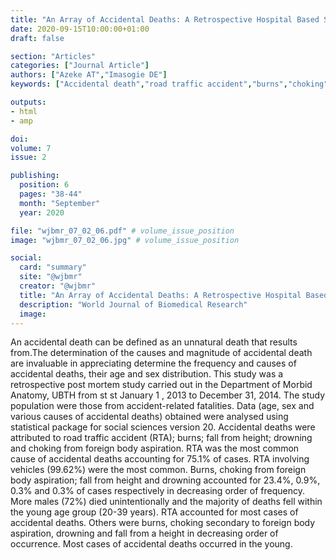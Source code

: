 ```yaml
---
title: "An Array of Accidental Deaths: A Retrospective Hospital Based Study"
date: 2020-09-15T10:00:00+01:00
draft: false

section: "Articles"
categories: ["Journal Article"]
authors: ["Azeke AT","Imasogie DE"]
keywords: ["Accidental death","road traffic accident","burns","choking","drowning"]

outputs: 
- html
- amp

doi:
volume: 7
issue: 2

publishing:
  position: 6
  pages: "38-44"
  month: "September"
  year: 2020

file: "wjbmr_07_02_06.pdf" # volume_issue_position
image: "wjbmr_07_02_06.jpg" # volume_issue_position

social:
  card: "summary"
  site: "@wjbmr"
  creator: "@wjbmr"
  title: "An Array of Accidental Deaths: A Retrospective Hospital Based Study"
  description: "World Journal of Biomedical Research"
  image:
---
```

An accidental death can be defined as an unnatural death that results from.The determination of the causes and magnitude of accidental death are invaluable in appreciating determine the frequency and causes of accidental deaths, their age and sex distribution. This study was a retrospective post mortem study carried out in the Department of Morbid Anatomy, UBTH from st st January 1 , 2013 to December 31, 2014. The study population were those from accident-related fatalities. Data (age, sex and various causes of accidental deaths) obtained were analysed using
statistical package for social sciences version 20. Accidental deaths were attributed to road traffic accident (RTA); burns; fall from height; drowning and choking from foreign body aspiration. RTA was the most common cause of accidental deaths accounting for 75.1% of cases. RTA involving vehicles (99.62%) were the most common. Burns, choking from foreign body aspiration; fall from height and drowning accounted for 23.4%, 0.9%, 0.3% and 0.3% of cases respectively in decreasing order of frequency. More males (72%) died unintentionally and the majority of deaths fell within the young age group (20-39 years). RTA accounted for most cases of accidental deaths. Others were burns, choking
secondary to foreign body aspiration, drowning and fall from a height in decreasing order of occurrence. Most cases of accidental deaths occurred in the young.
